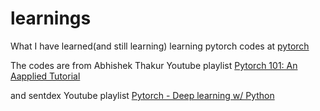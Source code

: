 learnings
=========

What I have learned(and still learning)
learning pytorch codes at [pytorch](pytorch)

The codes are from Abhishek Thakur Youtube playlist [Pytorch 101: An Aapplied Tutorial](https://www.youtube.com/watch?v=_R-mvKBD5U8&list=PL98nY_tJQXZln8spB5uTZdKN08mYGkOf2&index=2)

and sentdex Youtube playlist [Pytorch - Deep learning w/ Python](https://www.youtube.com/playlist?list=PLQVvvaa0QuDdeMyHEYc0gxFpYwHY2Qfdh)
